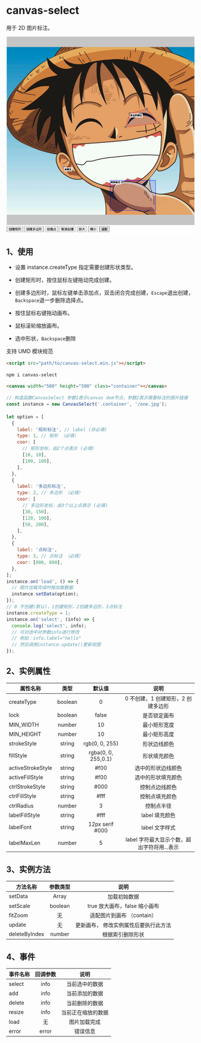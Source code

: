 # canvas-select

用于 2D 图片标注。

![图例](example.png)

## 1、使用

- 设置 instance.createType 指定需要创建形状类型。

- 创建矩形时，按住鼠标左键拖动完成创建。

- 创建多边形时，鼠标左键单击添加点，双击闭合完成创建，`Escape`退出创建，`Backspace`退一步删除选择点。

- 按住鼠标右键拖动画布。

- 鼠标滚轮缩放画布。

- 选中形状，`Backspace`删除

支持 UMD 模块规范

```html
<script src="path/to/canvas-select.min.js"></script>
```

```
npm i canvas-select
```

```html
<canvas width="500" height="500" class="container"></canvas>
```

```js
// 构造函数CanvasSelect 参数1表示canvas dom节点，参数2表示需要标注的图片链接
const instance = new CanvasSelect('.container', '/one.jpg');

let option = [
  {
    label: '矩形标注', // label (非必填)
    type: 1, // 矩形 （必填）
    coor: [
      // 矩形坐标，由2个点表示 (必填)
      [10, 10],
      [100, 100],
    ],
  },
  {
    label: '多边形标注',
    type: 2, // 多边形 （必填）
    coor: [
      // 多边形坐标，由3个以上点表示 (必填)
      [30, 150],
      [120, 100],
      [50, 200],
    ],
  },
  {
    label: '点标注',
    type: 3, // 点标注 （必填）
    coor: [800, 800],
  },
];
instance.on('load', () => {
  // 图片加载完成时候加载数据
  instance.setData(option);
});
// 0 不创建(默认)，1创建矩形，2创建多边形，3点标注
instance.createType = 1;
instance.on('select', (info) => {
  console.log('select', info);
  // 可对选中对参数info进行修改
  // 例如：info.label="hello"
  // 然后调用instance.update()更新视图
});
```

## 2、实例属性

| 属性名称          |  类型   |       默认值        |                    说明                     |
| ----------------- | :-----: | :-----------------: | :-----------------------------------------: |
| createType        | boolean |          0          |     0 不创建，1 创建矩形，2 创建多边形      |
| lock              | boolean |        false        |                是否锁定画布                 |
| MIN_WIDTH         | number  |         10          |                最小矩形宽度                 |
| MIN_HEIGHT        | number  |         10          |                最小矩形高度                 |
| strokeStyle       | string  |   rgb(0, 0, 255)    |                形状边线颜色                 |
| fillStyle         | string  | rgba(0, 0, 255,0.1) |                形状填充颜色                 |
| activeStrokeStyle | string  |        #f00         |             选中的形状边线颜色              |
| activeFillStyle   | string  |        #f00         |             选中的形状填充颜色              |
| ctrlStrokeStyle   | string  |        #000         |               控制点边线颜色                |
| ctrlFillStyle     | string  |        #fff         |               控制点填充颜色                |
| ctrlRadius        | number  |          3          |                 控制点半径                  |
| labelFillStyle    | string  |        #fff         |               label 填充颜色                |
| labelFont         | string  |   12px serif #000   |               label 文字样式                |
| labelMaxLen       | number  |          5          | label 字符最大显示个数，超出字符将用...表示 |

## 3、实例方法

| 方法名称      | 参数类型 |                 说明                  |
| ------------- | :------: | :-----------------------------------: |
| setData       |  Array   |             加载初始数据              |
| setScale      | boolean  |     true 放大画布，false 缩小画布     |
| fitZoom       |    无    |      适配图片到画布 （contain）       |
| update        |    无    | 更新画布， 修改实例属性后要执行此方法 |
| deleteByIndex |  number  |           根据索引删除形状            |

## 4、事件

| 事件名称 | 回调参数 |        说明        |
| -------- | :------: | :----------------: |
| select   |   info   |   当前选中的数据   |
| add      |   info   |   当前添加的数据   |
| delete   |   info   |   当前删除的数据   |
| resize   |   info   | 当前正在缩放的数据 |
| load     |    无    |    图片加载完成    |
| error    |  error   |      错误信息      |

